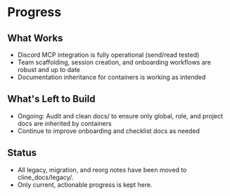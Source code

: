 # Progress

## What Works
- Discord MCP integration is fully operational (send/read tested)
- Team scaffolding, session creation, and onboarding workflows are robust and up to date
- Documentation inheritance for containers is working as intended

## What's Left to Build
- Ongoing: Audit and clean docs/ to ensure only global, role, and project docs are inherited by containers
- Continue to improve onboarding and checklist docs as needed

## Status
- All legacy, migration, and reorg notes have been moved to cline_docs/legacy/.
- Only current, actionable progress is kept here. 